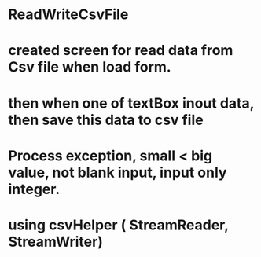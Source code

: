 # ReadWriteCsvFile
# created screen for read data from Csv file when load form.
# then when one of textBox inout data, then save this data to csv file
# Process exception, small < big value, not blank input, input only integer.
# using csvHelper ( StreamReader, StreamWriter)
